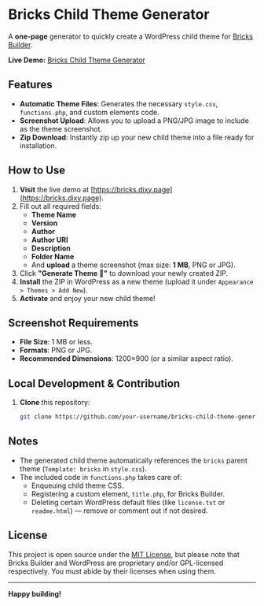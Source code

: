 # Bricks Child Theme Generator

A **one-page** generator to quickly create a WordPress child theme for [Bricks Builder](https://bricksbuilder.io).  

**Live Demo:** [Bricks Child Theme Generator](https://bricks.dixy.page)

## Features

- **Automatic Theme Files**: Generates the necessary `style.css`, `functions.php`, and custom elements code.
- **Screenshot Upload**: Allows you to upload a PNG/JPG image to include as the theme screenshot.
- **Zip Download**: Instantly zip up your new child theme into a file ready for installation.

## How to Use

1. **Visit** the live demo at [https://bricks.dixy.page](https://bricks.dixy.page).  
2. Fill out all required fields:
   - **Theme Name**
   - **Version**
   - **Author**
   - **Author URI**
   - **Description**
   - **Folder Name**
   - And **upload** a theme screenshot (max size: **1 MB**, PNG or JPG).
3. Click **"Generate Theme 🚀"** to download your newly created ZIP.
4. **Install** the ZIP in WordPress as a new theme (upload it under `Appearance > Themes > Add New`).
5. **Activate** and enjoy your new child theme!

## Screenshot Requirements

- **File Size**: 1 MB or less.
- **Formats**: PNG or JPG.
- **Recommended Dimensions**: 1200×900 (or a similar aspect ratio).

## Local Development & Contribution

1. **Clone** this repository:
   ```bash
   git clone https://github.com/your-username/bricks-child-theme-generator.git

## Notes

- The generated child theme automatically references the `bricks` parent theme (`Template: bricks` in `style.css`).
- The included code in `functions.php` takes care of:
  - Enqueuing child theme CSS.
  - Registering a custom element, `title.php`, for Bricks Builder.
  - Deleting certain WordPress default files (like `license.txt` or `readme.html`) — remove or comment out if not desired.

## License

This project is open source under the [MIT License](LICENSE), but please note that Bricks Builder and WordPress are proprietary and/or GPL-licensed respectively. You must abide by their licenses when using them.

---

**Happy building!**
